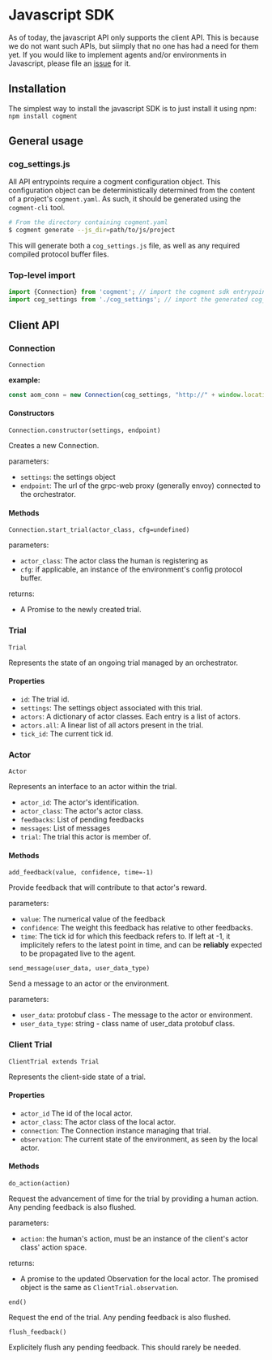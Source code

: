 # Javascript SDK

As of today, the javascript API only supports the client API. This is because we
do not want such APIs, but siimply that no one has had a need for them yet. If you would like
to implement agents and/or environments in Javascript, please file an [issue](https://gitlab.com/cogment/cogment/issues) for it.

## Installation

The simplest way to install the javascript SDK is to just install it using npm:
`npm install cogment`

## General usage

### cog_settings.js

All API entrypoints require a cogment configuration object. This configuration object can be deterministically determined
from the content of a project's `cogment.yaml`. As such, it should be generated using the `cogment-cli` tool.

```bash
# From the directory containing cogment.yaml
$ cogment generate --js_dir=path/to/js/project
```

This will generate both a `cog_settings.js` file, as well as any required compiled protocol buffer files.

### Top-level import

```javascript
import {Connection} from 'cogment'; // import the cogment sdk entrypoint
import cog_settings from './cog_settings'; // import the generated cog_settings
```

## Client API

### Connection

`Connection`

**example:**

```javascript
const aom_conn = new Connection(cog_settings, "http://" + window.location.hostname + ":8088");
```

#### Constructors

`Connection.constructor(settings, endpoint)`

Creates a new Connection.

parameters:

- `settings`: the settings object
- `endpoint`: The url of the grpc-web proxy (generally envoy) connected to the orchestrator.

#### Methods

`Connection.start_trial(actor_class, cfg=undefined)`

parameters:

- `actor_class`: The actor class the human is registering as
- `cfg`: if applicable, an instance of the environment's config protocol buffer.

returns:

- A Promise to the newly created trial.

### Trial

`Trial`

Represents the state of an ongoing trial managed by an orchestrator.

#### Properties

- `id`: The trial id.
- `settings`: The settings object associated with this trial.
- `actors`: A dictionary of actor classes. Each entry is a list of actors.
- `actors.all`: A linear list of all actors present in the trial.
- `tick_id`: The current tick id.

### Actor

`Actor`

Represents an interface to an actor within the trial.

- `actor_id`: The actor's identification.
- `actor_class`: The actor's actor class.
- `feedbacks`: List of pending feedbacks
- `messages`: List of messages
- `trial`: The trial this actor is member of.

#### Methods

`add_feedback(value, confidence, time=-1)`

Provide feedback that will contribute to that actor's reward.

parameters:

- `value`: The numerical value of the feedback
- `confidence`: The weight this feedback has relative to other feedbacks.
- `time`: The tick id for which this feedback refers to. If left at -1, it implicitely refers to the latest point in time, and can be **reliably** expected to be propagated live to the agent.

`send_message(user_data, user_data_type)`

Send a message to an actor or the environment.

parameters:

- `user_data`: protobuf class - The message to the actor or environment.
- `user_data_type`: string - class name of user_data protobuf class.

### Client Trial

`ClientTrial extends Trial`

Represents the client-side state of a trial.

#### Properties

- `actor_id` The id of the local actor.
- `actor_class`: The actor class of the local actor.
- `connection`: The Connection instance managing that trial.
- `observation`: The current state of the environment, as seen by the local actor.

#### Methods

`do_action(action)`

Request the advancement of time for the trial by providing a human action. Any pending feedback is also flushed.

parameters:

- `action`: the human's action, must be an instance of the client's actor class' action space.

returns:

- A promise to the updated Observation for the local actor. The promised object is the same as `ClientTrial.observation`.

`end()`

Request the end of the trial. Any pending feedback is also flushed.

`flush_feedback()`

Explicitely flush any pending feedback. This should rarely be needed.
